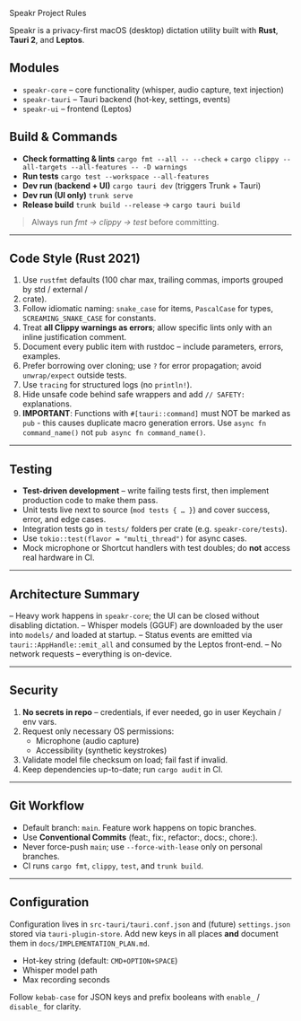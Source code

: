 Speakr Project Rules

Speakr is a privacy-first macOS (desktop) dictation utility built with **Rust**, **Tauri 2**,
and **Leptos**.

## Modules

- `speakr-core` – core functionality (whisper, audio capture, text injection)
- `speakr-tauri` – Tauri backend (hot-key, settings, events)
- `speakr-ui` – frontend (Leptos)

## Build & Commands

- **Check formatting & lints**      `cargo fmt --all -- --check`  +
  `cargo clippy --all-targets --all-features -- -D warnings`
- **Run tests**                     `cargo test --workspace --all-features`
- **Dev run (backend + UI)**        `cargo tauri dev` (triggers Trunk + Tauri)
- **Dev run (UI only)**            `trunk serve`
- **Release build**                 `trunk build --release`  →  `cargo tauri build`

> Always run *fmt → clippy → test* before committing.

---

## Code Style (Rust 2021)

1. Use `rustfmt` defaults (100 char max, trailing commas, imports grouped by std / external /
2. crate).
3. Follow idiomatic naming: `snake_case` for items, `PascalCase` for types, `SCREAMING_SNAKE_CASE`
   for constants.
4. Treat **all Clippy warnings as errors**; allow specific lints only with an inline justification
   comment.
5. Document every public item with rustdoc – include parameters, errors, examples.
6. Prefer borrowing over cloning; use `?` for error propagation; avoid `unwrap/expect` outside
   tests.
7. Use `tracing` for structured logs (no `println!`).
8. Hide unsafe code behind safe wrappers and add `// SAFETY:` explanations.
9. **IMPORTANT**: Functions with `#[tauri::command]` must NOT be marked as `pub` - this causes
   duplicate macro generation errors. Use `async fn command_name()` not `pub async fn command_name()`.

---

## Testing

- **Test-driven development** – write failing tests first, then implement production code to make
  them pass.
- Unit tests live next to source (`mod tests { … }`) and cover success, error, and edge cases.
- Integration tests go in `tests/` folders per crate (e.g. `speakr-core/tests`).
- Use `tokio::test(flavor = "multi_thread")` for async cases.
- Mock microphone or Shortcut handlers with test doubles; do **not** access real hardware in CI.

---

## Architecture Summary

– Heavy work happens in `speakr-core`; the UI can be closed without disabling dictation.
– Whisper models (GGUF) are downloaded by the user into `models/` and loaded at startup.
– Status events are emitted via `tauri::AppHandle::emit_all` and consumed by the Leptos front-end.
– No network requests – everything is on-device.

---

## Security

1. **No secrets in repo** – credentials, if ever needed, go in user Keychain / env vars.
2. Request only necessary OS permissions:
   - Microphone (audio capture)
   - Accessibility (synthetic keystrokes)
3. Validate model file checksum on load; fail fast if invalid.
4. Keep dependencies up-to-date; run `cargo audit` in CI.

---

## Git Workflow

- Default branch: `main`.  Feature work happens on topic branches.
- Use **Conventional Commits** (feat:, fix:, refactor:, docs:, chore:).
- Never force-push `main`; use `--force-with-lease` only on personal branches.
- CI runs `cargo fmt`, `clippy`, `test`, and `trunk build`.

---

## Configuration

Configuration lives in `src-tauri/tauri.conf.json` and (future) `settings.json` stored via
`tauri-plugin-store`. Add new keys in all places **and** document them in
`docs/IMPLEMENTATION_PLAN.md`.

- Hot-key string (default: `CMD+OPTION+SPACE`)
- Whisper model path
- Max recording seconds

Follow `kebab-case` for JSON keys and prefix booleans with `enable_` / `disable_` for clarity.
